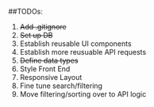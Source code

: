 ##TODOs:

1. ~~Add .gitignore~~
2. ~~Set up DB~~
3. Establish reusable UI components
4. Establish more reusuable API requests
5. ~~Define data types~~
6. Style Front End
7. Responsive Layout
8. Fine tune search/filtering
9. Move filtering/sorting over to API logic
